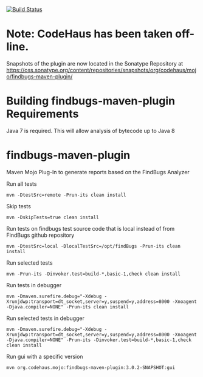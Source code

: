 [![Build Status](https://travis-ci.org/gleclaire/findbugs-maven-plugin.svg?branch=master)](https://travis-ci.org/gleclaire/findbugs-maven-plugin)

# **Note:**  CodeHaus has been taken off-line.

Snapshots of the plugin are now located in the Sonatype Repository at https://oss.sonatype.org/content/repositories/snapshots/org/codehaus/mojo/findbugs-maven-plugin/

Building findbugs-maven-plugin Requirements
=====================

Java 7 is required.  This will allow analysis of bytecode up to Java 8



findbugs-maven-plugin
=====================

Maven Mojo Plug-In to generate reports based on the FindBugs Analyzer

Run all tests
```
mvn -DtestSrc=remote -Prun-its clean install
```
Skip tests
```
mvn -DskipTests=true clean install
```
Run tests on findbugs test source code that is local instead of from FindBugs github repository
```
mvn -DtestSrc=local -DlocalTestSrc=/opt/findBugs -Prun-its clean install
```

Run selected tests
```
mvn -Prun-its -Dinvoker.test=build-*,basic-1,check clean install
```

Run tests in debugger
```
mvn -Dmaven.surefire.debug="-Xdebug -Xrunjdwp:transport=dt_socket,server=y,suspend=y,address=8000 -Xnoagent -Djava.compiler=NONE" -Prun-its clean install 
```

Run selected tests in debugger
```
mvn -Dmaven.surefire.debug="-Xdebug -Xrunjdwp:transport=dt_socket,server=y,suspend=y,address=8000 -Xnoagent -Djava.compiler=NONE" -Prun-its -Dinvoker.test=build-*,basic-1,check clean install
```

Run gui with a specific version 
```
mvn org.codehaus.mojo:findbugs-maven-plugin:3.0.2-SNAPSHOT:gui 
```
